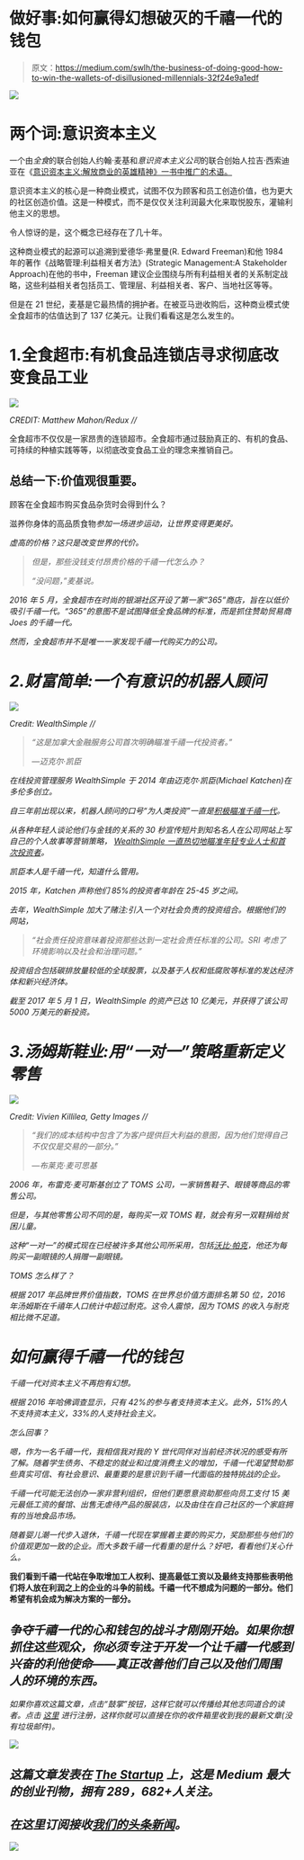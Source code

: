# 做好事:如何赢得幻想破灭的千禧一代的钱包

> 原文：<https://medium.com/swlh/the-business-of-doing-good-how-to-win-the-wallets-of-disillusioned-millennials-32f24e9a1edf>

![](img/a799f66419068340e14abf62ff35a0b9.png)

# 两个词:意识资本主义

一个由*全食*的联合创始人约翰·麦基和*意识资本主义公司*的联合创始人拉吉·西索迪亚在《[意识资本主义:解放商业的英雄精神》一书中推广的术语。](https://www.amazon.ca/gp/product/1422144208/ref=as_li_qf_sp_asin_il_tl?ie=UTF8&tag=jennifertaylo-20&camp=15121&creative=330641&linkCode=as2&creativeASIN=1422144208&linkId=6467c1aaa2e4598f6b596e4b383271fc)

意识资本主义的核心是一种商业模式，试图不仅为顾客和员工创造价值，也为更大的社区创造价值。这是一种模式，而不是仅仅关注利润最大化来取悦股东，灌输利他主义的思想。

令人惊讶的是，这个概念已经存在了几十年。

这种商业模式的起源可以追溯到爱德华·弗里曼(R. Edward Freeman)和他 1984 年的著作《战略管理:利益相关者方法》(Strategic Management:A Stakeholder Approach)在他的书中，Freeman 建议企业围绕与所有利益相关者的关系制定战略，这些利益相关者包括员工、管理层、利益相关者、客户、当地社区等等。

但是在 21 世纪，麦基是它最热情的拥护者。在被亚马逊收购后，这种商业模式使全食超市的估值达到了 137 亿美元。让我们看看这是怎么发生的。

# 1.全食超市:有机食品连锁店寻求彻底改变食品工业

![](img/a7bc4ee9b5842cb03e1dea38f3d6f9ea.png)

*CREDIT: Matthew Mahon/Redux //*

全食超市不仅仅是一家昂贵的连锁超市。全食超市通过鼓励真正的、有机的食品、可持续的种植实践等等，以彻底改变食品工业的理念来推销自己。

## 总结一下:价值观很重要。

顾客在全食超市购买食品杂货时会得到什么？

滋养你身体的高品质食物*参加一场进步运动，让世界变得更美好。*

*虚高的价格？这只是改变世界的代价。*

> *但是，那些没钱支付昂贵价格的千禧一代怎么办？*
> 
> *“没问题，”麦基说。*

*2016 年 5 月，全食超市在时尚的银湖社区开设了第一家“365”商店，旨在以低价吸引千禧一代。“365”的意图不是试图降低全食品牌的标准，而是抓住赞助贸易商 Joes 的千禧一代。*

*然而，全食超市并不是唯一一家发现千禧一代购买力的公司。*

# *2.财富简单:一个有意识的机器人顾问*

*![](img/ecc79632ccc8c47f0aba49fc094721c8.png)*

*Credit: WealthSimple //*

> *“这是加拿大金融服务公司首次明确瞄准千禧一代投资者。”*
> 
> *—迈克尔·凯臣*

*在线投资管理服务 WealthSimple 于 2014 年由迈克尔·凯臣(Michael Katchen)在多伦多创立。*

*自三年前出现以来，机器人顾问的口号“为人类投资”一直是[积极瞄准千禧一代](http://www.bnn.ca/no-reason-for-me-to-care-wealthsimple-s-strategy-targeting-millennials-gets-mixed-reviews-1.918293)。*

*从各种年轻人谈论他们与金钱的关系的 30 秒宣传短片到知名名人在公司网站上写自己的个人故事等营销策略， [WealthSimple 一直热切地瞄准年轻专业人士和首次投资者](http://business.financialpost.com/personal-finance/family-finance/millennial-money/investing-company-targets-millennials-and-their-not-so-lofty-bank-accounts)。*

*凯臣本人是千禧一代，知道什么管用。*

*2015 年，Katchen 声称他们 85%的投资者年龄在 25-45 岁之间。*

*去年，WealthSimple 加大了赌注:引入一个对社会负责的投资组合。根据他们的网站，*

> *“社会责任投资意味着投资那些达到一定社会责任标准的公司。SRI 考虑了环境影响以及社会和治理问题。”*

*投资组合包括碳排放量较低的全球股票，以及基于人权和低腐败等标准的发达经济体和新兴经济体。*

*截至 2017 年 5 月 1 日，WealthSimple 的资产已达 10 亿美元，并获得了该公司 5000 万美元的新投资。*

# *3.汤姆斯鞋业:用“一对一”策略重新定义零售*

*![](img/74ae16cbcd3abbe4008901e976a29aa0.png)*

*Credit: Vivien Killilea, Getty Images //*

> *“我们的成本结构中包含了为客户提供巨大利益的意图，因为他们觉得自己不仅仅是交易的一部分。”*
> 
> *—布莱克·麦可思基*

*2006 年，布雷克·麦可斯基创立了 TOMS 公司，一家销售鞋子、眼镜等商品的零售公司。*

*但是，与其他零售公司不同的是，每购买一双 TOMS 鞋，就会有另一双鞋捐给贫困儿童。*

*这种“一对一”的模式现在已经被许多其他公司所采用，包括[沃比·帕克](https://ca.warbyparker.com/buy-a-pair-give-a-pair)，他还为每购买一副眼镜的人捐赠一副眼镜。*

*TOMS 怎么样了？*

*根据 2017 年品牌世界价值指数，TOMS 在世界总价值方面排名第 50 位，2016 年汤姆斯在千禧年人口统计中超过耐克。*这令人震惊，因为 TOMS 的收入与耐克相比微不足道。**

# *如何赢得千禧一代的钱包*

*千禧一代对资本主义不再抱有幻想。*

*根据 2016 年哈佛调查显示，只有 42%的参与者支持资本主义。此外，51%的人不支持资本主义，33%的人支持社会主义。*

*怎么回事？*

*嗯，作为一名千禧一代，我相信我对我的 Y 世代同伴对当前经济状况的感受有所了解。随着学生债务、不稳定的就业和过度消费主义的增加，千禧一代渴望赞助那些真实可信、有社会意识、最重要的是意识到千禧一代面临的独特挑战的企业。*

*千禧一代可能无法创办一家非营利组织，但他们更愿意资助那些向员工支付 15 美元最低工资的餐馆、出售无虐待产品的服装店，以及由住在自己社区的一个家庭拥有的当地食品市场。*

*随着婴儿潮一代步入退休，千禧一代现在掌握着主要的购买力，奖励那些与他们的价值观更加一致的企业。而大多数千禧一代看重的是什么？好吧，看看他们关心什么。*

**我们看到千禧一代站在争取增加工人权利、提高最低工资以及最终支持那些表明他们将人放在利润之上的企业的斗争的前线。千禧一代不想成为问题的一部分。他们希望有机会成为解决方案的一部分。**

## *争夺千禧一代的心和钱包的战斗才刚刚开始。如果你想抓住这些观众，你必须专注于开发一个让千禧一代感到兴奋的利他使命——真正改善他们自己以及他们周围人的环境的东西。*

*如果你喜欢这篇文章，点击“鼓掌”按钮，这样它就可以传播给其他志同道合的读者。点击 [*这里*](http://eepurl.com/c6wA3T) *进行注册，这样你就可以直接在你的收件箱里收到我的最新文章(没有垃圾邮件)。**

*![](img/731acf26f5d44fdc58d99a6388fe935d.png)*

## *这篇文章发表在 [The Startup](https://medium.com/swlh) 上，这是 Medium 最大的创业刊物，拥有 289，682+人关注。*

## *在这里订阅接收[我们的头条新闻](http://growthsupply.com/the-startup-newsletter/)。*

*![](img/731acf26f5d44fdc58d99a6388fe935d.png)*